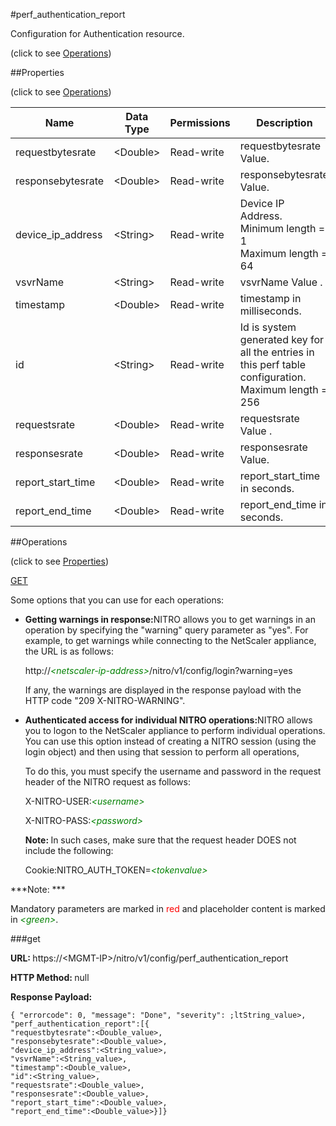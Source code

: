 #perf_authentication_report



Configuration for Authentication resource.

<span>(click to see [Operations](#operations))</span>



##Properties 

<span>(click to see [Operations](#operations))</span>





<table><thead><tr><th>Name</th><th>Data Type</th><th>Permissions</th><th>Description</th></tr></thead><tbody><tr><td>requestbytesrate</td><td>&lt;Double></td><td>Read-write</td><td>requestbytesrate Value.</td></tr><tr><td>responsebytesrate</td><td>&lt;Double></td><td>Read-write</td><td>responsebytesrate Value.</td></tr><tr><td>device_ip_address</td><td>&lt;String></td><td>Read-write</td><td>Device IP Address.<br>Minimum length = 1<br>Maximum length = 64</td></tr><tr><td>vsvrName</td><td>&lt;String></td><td>Read-write</td><td>vsvrName Value .</td></tr><tr><td>timestamp</td><td>&lt;Double></td><td>Read-write</td><td>timestamp in milliseconds.</td></tr><tr><td>id</td><td>&lt;String></td><td>Read-write</td><td>Id is system generated key for all the entries in this perf table configuration.<br>Maximum length = 256</td></tr><tr><td>requestsrate</td><td>&lt;Double></td><td>Read-write</td><td>requestsrate Value .</td></tr><tr><td>responsesrate</td><td>&lt;Double></td><td>Read-write</td><td>responsesrate Value.</td></tr><tr><td>report_start_time</td><td>&lt;Double></td><td>Read-write</td><td>report_start_time in seconds.</td></tr><tr><td>report_end_time</td><td>&lt;Double></td><td>Read-write</td><td>report_end_time in seconds.</td></tr></tbody></table>

##Operations 

<span>(click to see [Properties](#properties))</span>





[GET](#get)





Some options that you can use for each operations:

<ul><li><p><b>Getting warnings in response:</b>NITRO allows you to get warnings in an operation by specifying the "warning" query parameter as "yes". For example, to get warnings while connecting to the NetScaler appliance, the URL is as follows:</p><p>http://<span style="color:green;font-style:italic;">&lt;netscaler-ip-address&gt;</span>/nitro/v1/config/login?warning=yes</p><p>If any, the warnings are displayed in the response payload with the HTTP code "209 X-NITRO-WARNING".</p></li><li><p><b>Authenticated access for individual NITRO operations:</b>NITRO allows you to logon to the NetScaler appliance to perform individual operations. You can use this option instead of creating a NITRO session (using the login object) and then using that session to perform all operations,</p><p>To do this, you must specify the username and password in the request header of the NITRO request as follows:</p><p>X-NITRO-USER:<span style="color:green;font-style:italic;">&lt;username&gt;</span></p><p>X-NITRO-PASS:<span style="color:green;font-style:italic;">&lt;password&gt;</span></p><p><b>Note: </b>In such cases, make sure that the request header DOES not include the following:</p><p>Cookie:NITRO_AUTH_TOKEN=<span style="color:green;font-style:italic;">&lt;tokenvalue&gt;</span></p></li></ul>







***Note: *** 

Mandatory parameters are marked in <span style="color:#FF0000;">red</span> and placeholder content is marked in <span style="color:green;font-style:italic">&lt;green&gt;</span>.



###get







<b>URL: </b>https://&lt;MGMT-IP&gt;/nitro/v1/config/perf_authentication_report

<b>HTTP Method: </b>null

<b>Response Payload: </b>
```
{ "errorcode": 0, "message": "Done", "severity": ;ltString_value>, "perf_authentication_report":[{
"requestbytesrate":<Double_value>,
"responsebytesrate":<Double_value>,
"device_ip_address":<String_value>,
"vsvrName":<String_value>,
"timestamp":<Double_value>,
"id":<String_value>,
"requestsrate":<Double_value>,
"responsesrate":<Double_value>,
"report_start_time":<Double_value>,
"report_end_time":<Double_value>}]}
```







